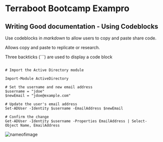 # Terraboot Bootcamp Exampro

## Writing Good documentation - Using Codeblocks

Use codeblocks in *markdown* to allow users to copy and paste share code.

Allows copy and paste to replicate or research.

Three backticks (```) are used to display a code block

```

# Import the Active Directory module

Import-Module ActiveDirectory

# Set the username and new email address
$username = "jdoe"
$newEmail = "jdoe@example.com"

# Update the user's email address
Set-ADUser -Identity $username -EmailAddress $newEmail

# Confirm the change
Get-ADUser -Identity $username -Properties EmailAddress | Select-Object Name, EmailAddress
```

![nameofimage](https://www.gumtree.com/assets/frontend/latest_jobs_2.b05155d69e733cab888d04e884bbe94d.png)
